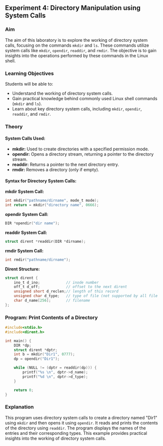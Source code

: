 ## Experiment 4: Directory Manipulation using System Calls

### Aim
The aim of this laboratory is to explore the working of directory system calls, focusing on the commands `mkdir` and `ls`. These commands utilize system calls like `mkdir`, `opendir`, `readdir`, and `rmdir`. The objective is to gain insights into the operations performed by these commands in the Linux shell.

### Learning Objectives
Students will be able to:
- Understand the working of directory system calls.
- Gain practical knowledge behind commonly used Linux shell commands (`mkdir` and `ls`).
- Learn about key directory system calls, including `mkdir`, `opendir`, `readdir`, and `rmdir`.

### Theory

#### System Calls Used:
- **mkdir:** Used to create directories with a specified permission mode.
- **opendir:** Opens a directory stream, returning a pointer to the directory stream.
- **readdir:** Returns a pointer to the next directory entry.
- **rmdir:** Removes a directory (only if empty).

#### Syntax for Directory System Calls:
**mkdir System Call:**
```c
int mkdir("pathname/dirname", mode_t mode);
int return = mkdir("directory name", 0666);
```

**opendir System Call:**
```c
DIR *opendir("dir name");
```

**readdir System Call:**
```c
struct dirent *readdir(DIR *dirname);
```

**rmdir System Call:**
```c
int rmdir("pathname/dirname");
```

**Dirent Structure:**
```c
struct dirent {
    ino_t d_ino;            // inode number
    off_t d_off;            // offset to the next dirent
    unsigned short d_reclen;// length of this record
    unsigned char d_type;   // type of file (not supported by all file system types)
    char d_name[256];       // filename
};
```

### Program: Print Contents of a Directory

```c
#include<stdio.h>
#include<dirent.h>

int main() {
    DIR *dp;
    struct dirent *dptr;
    int b = mkdir("Dir1", 0777);
    dp = opendir("Dir1");

    while (NULL != (dptr = readdir(dp))) {
        printf("%s \n", dptr->d_name);
        printf("%d \n", dptr->d_type);
    }

    return 0;
}
```

### Explanation

This program uses directory system calls to create a directory named "Dir1" using `mkdir` and then opens it using `opendir`. It reads and prints the contents of the directory using `readdir`. The program displays the names of the entries and their corresponding types. This example provides practical insights into the working of directory system calls.

